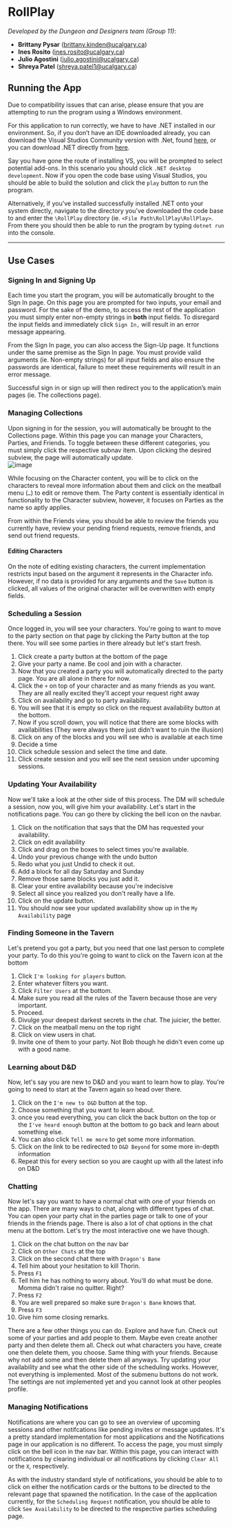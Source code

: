 # RollPlay
_Developed by the Dungeon and Designers team (Group 11)_:<br/>
- **Brittany Pysar**  (brittany.kinden@ucalgary.ca)  
- **Ines Rosito**     (ines.rosito@ucalgary.ca)  
- **Julio Agostini**  (julio.agostini@ucalgary.ca)  
- **Shreya Patel**    (shreya.patel1@ucalgary.ca)  

## Running the App
Due to compatibility issues that can arise, please ensure that you are attempting to run the program using a Windows environment. 

For this application to run correctly, we have to have .NET installed in our environment. So, if you  don’t have an IDE downloaded already, you can download the Visual Studios Community version with .Net, found [here](https://visualstudio.microsoft.com/downloads/), or you can download .NET directly from [here](https://dotnet.microsoft.com/en-us/download).

Say you have gone the route of installing VS, you will be prompted to select potential add-ons. In this scenario you should click `.NET desktop development`.
Now if you open the code base using Visual Studios, you should be able to build the solution and click the `play` button to run the program. 

Alternatively, if you’ve installed successfully installed .NET onto your system directly, navigate to the directory you’ve downloaded the code base to and enter the `\RollPlay` directory (ie. `<File Path\RollPlay\RollPlay>`. From there you should then be able to run the program by typing `dotnet run` into the console.

<hr />

## Use Cases

### Signing In and Signing Up
Each time you start the program, you will be automatically brought to the Sign In page. On this page you are prompted for two inputs, your email and password. For the sake of the demo, to access the rest of the application you must simply enter non-empty strings in **both** input fields. To disregard the input fields and immediately click `Sign In,` will result in an error message appearing.

From the Sign In page, you can also access the Sign-Up page. It functions under the same premise as the Sign In page. You must provide valid arguments (ie. Non-empty strings) for all input fields and also ensure the passwords are identical, failure to meet these requirements will result in an error message.

Successful sign in or sign up will then redirect you to the application’s main pages (ie. The collections page). 

### Managing Collections
Upon signing in for the session, you will automatically be brought to the Collections page. Within this page you can manage your Characters, Parties, and Friends. To toggle between these different categories, you must simply click the respective subnav item. Upon clicking the desired subview, the page will automatically update.<br/>
![image](https://user-images.githubusercontent.com/33527005/163526341-27729cf0-adde-4663-a707-9d404becf6e6.png)

While focusing on the Character content, you will be to click on the characters to reveal more information about them and click on the meatball menu (`…`) to edit or remove them. The Party content is essentially identical in functionality to the Character subview, however, it focuses on Parties as the name so aptly applies. 

From within the Friends view, you should be able to review the friends you currently have, review your pending friend requests, remove friends, and send out friend requests. 

#### Editing Characters
On the note of editing existing characters, the current implementation restricts input based on the argument it represents in the Character info. However, if no data is provided for any arguments and the `Save` button is clicked, all values of the original character will be overwritten with empty fields.

### Scheduling a Session
Once logged in, you will see your characters. You're going to want to move to the party section on that page by clicking the Party button at the top there. You will see some parties in there already but let's start fresh. 

1. Click create a party button at the bottom of the page 
2. Give your party a name. Be cool and join with a character. 
3. Now that you created a party you will automatically directed to the party page. You are all alone in there for now. 
4. Click the `+` on top of your character and as many friends as you want. They are all really excited they'll accept your request right away 
5. Click on availability and go to party availability. 
6. You will see that it is empty so click on the request availability button at the bottom.
7. Now if you scroll down, you will notice that there are some blocks with availabilities (They were always there just didn't want to ruin the illusion) 
8. Click on any of the blocks and you will see who is available at each time 
9. Decide a time 
10. Click schedule session and select the time and date. 
11. Click create session and you will see the next session under upcoming sessions.

### Updating Your Availability
Now we'll take a look at the other side of this process. The DM will schedule a session, now you, will give him your availability. Let's start in the notifications page. You can go there by clicking the bell icon on the navbar.

1. Click on the notification that says that the DM has requested your availability.
2. Click on edit availability
3. Click and drag on the boxes to select times you're available. 
4. Undo your previous change with the undo button
5. Redo what you just Undid to check it out.
6. Add a block for all day Saturday and Sunday
7. Remove those same blocks you just add it.
8. Clear your entire availability because you're indecisive
9. Select all since you realized you don't really have a life.
10. Click on the update button.
11. You should now see your updated availability show up in the `My Availability` page

### Finding Someone in the Tavern
Let's pretend you got a party, but you need that one last person to complete your party. To do this you're going to want to click on the Tavern icon at the bottom

1. Click `I'm looking for players` button.
2. Enter whatever filters you want.
3. Click `Filter Users` at the bottom.
4. Make sure you read all the rules of the Tavern because those are very important.
5. Proceed.
6. Divulge your deepest darkest secrets in the chat. The juicier, the better.
7. Click on the meatball menu on the top right
8. Click on view users in chat.
9. Invite one of them to your party. Not Bob though he didn't even come up with a good name.

### Learning about D&D
Now, let's say you are new to D&D and you want to learn how to play. You're going to need to start at the Tavern again so head over there.

1. Click on the `I'm new to D&D` button at the top.
2. Choose something that you want to learn about.
3. once you read everything, you can click the back button on the top or the `I've heard enough` button at the bottom to go back and learn about something else.
4. You can also click `Tell me more` to get some more information.
5. Click on the link to be redirected to `D&D Beyond` for some more in-depth information
4. Repeat this for every section so you are caught up with all the latest info on D&D

### Chatting
Now let's say you want to have a normal chat with one of your friends on the app. There are many ways to chat, along with different types of chat. You can open your party chat in the parties page or talk to one of your friends in the friends page. There is also a lot of chat options in the chat menu at the bottom. Let's try the most interactive one we have though.

1. Click on the chat button on the nav bar
2. Click on `Other Chats` at the top
3. Click on the second chat there with `Dragon's Bane`
4. Tell him about your hesitation to kill Thorin.
5. Press `F1`
6. Tell him he has nothing to worry about. You'll do what must be done. Momma didn't raise no quitter. Right?
7. Press `F2`
8. You are well prepared so make sure `Dragon's Bane` knows that.
9. Press `F3`
10. Give him some closing remarks.

There are a few other things you can do. Explore and have fun. Check out some of your parties and add people to them. Maybe even create another party and then delete them all. Check out what characters you have, create one then delete them, you choose. Same thing with your friends. Because why not add some and then delete them all anyways. Try updating your availability and see what the other side of the scheduling works. However, not everything is implemented. Most of the submenu buttons do not work. The settings are not implemented yet and you cannot look at other peoples profile.

### Managing Notifications
Notifications are where you can go to see an overview of upcoming sessions and other notifcations like pending invites or message updates. It's a pretty standard implementation for most applications and the Notifications page in our application is no different. To access the page, you must simply click on the bell icon in the nav bar. Within this page, you can interact with notifications by clearing individual or all notifications by clicking `Clear All` or the `X`, respectively. 

As with the industry standard style of notifications, you should be able to to click on either the notification cards or the buttons to be directed to the relevant page that spawned the notification. In the case of the application currently, for the `Scheduling Request` notification, you should be able to click `See Availability` to be directed to the respective parties scheduling page.
